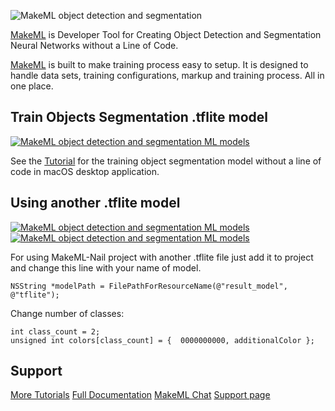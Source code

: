 ![MakeML object detection and segmentation](https://makeml.app/img/icon.png)

[MakeML](https://makeml.app?utm=github_nails_segmentation) is Developer Tool for Creating Object Detection and Segmentation Neural Networks without a Line of Code.

[MakeML](https://makeml.app?utm=github_nails_segmentation) is built to make training process easy to setup. It is designed to handle data sets, training configurations, markup and training process. All in one place.

## Train Objects Segmentation .tflite model
[![MakeML object detection and segmentation ML models](https://img.shields.io/static/v1?label=platform&message=macOS&color=blue)](https://makeml.app)

See the [Tutorial](https://makeml.app/docs/nails_tutorial_intro?utm=github_nails_segmentation) for the training object segmentation model without a line of code in macOS desktop application.

## Using another .tflite model
[![MakeML object detection and segmentation ML models](https://img.shields.io/static/v1?label=platform&message=iOS&color=blue)](https://makeml.app)    [![MakeML object detection and segmentation ML models](https://img.shields.io/static/v1?label=language&message=swift&nbsp;&#124;&nbsp;objective-c&color=green)](https://makeml.app)

For using MakeML-Nail project with another .tflite file just add it to project and change this line with your name of model.
```
NSString *modelPath = FilePathForResourceName(@"result_model", @"tflite");
```

Change number of classes:
```
int class_count = 2;
unsigned int colors[class_count] = {  0000000000, additionalColor };
```

## Support

[More Tutorials](https://makeml.app/tutorials?utm=github_nails_segmentation)
[Full Documentation](https://makeml.app/docs/doc1?utm=github_nails_segmentation)
[MakeML Chat](https://discordapp.com/invite/vgcG3Su)
[Support page](https://makeml.app/support)
